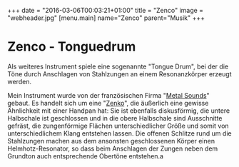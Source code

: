 +++
date = "2016-03-06T00:03:21+01:00"
title = "Zenco"
image = "webheader.jpg"
[menu.main]
    name="Zenco"
    parent="Musik"
+++

# Zenco - Tonguedrum

Als weiteres Instrument spiele eine sogenannte "Tongue Drum", bei der die Töne durch Anschlagen von Stahlzungen an einem Resonanzkörper erzeugt werden.

Mein Instrument wurde von der französischen Firma "[Metal Sounds](https://metalsounds.fr/)" gebaut.
Es handelt sich um eine "[Zenko](https://metalsounds-zenko.com/ "Zenko Steel Tongue Drum")", die äußerlich eine gewisse Ähnlichkeit mit einer Handpan hat: Sie ist ebenfalls diskusförmig, die untere Halbschale ist geschlossen und in die obere Halbschale sind Ausschnitte gefräst, die zungenförmige Flächen unterschiedlicher Größe und somit von unterschiedlichem Klang entstehen lassen.
Die offenen Schlitze rund um die Stahlzungen machen aus dem ansonsten geschlossenen Körper einen Helmhotz-Resonator, so dass beim Anschlagen der Zungen neben dem Grundton auch entsprechende Obertöne entstehen.a

